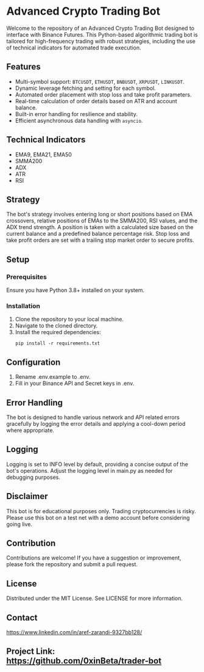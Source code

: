 # Advanced Crypto Trading Bot

Welcome to the repository of an Advanced Crypto Trading Bot designed to interface with Binance Futures. This Python-based algorithmic trading bot is tailored for high-frequency trading with robust strategies, including the use of technical indicators for automated trade execution.

## Features

- Multi-symbol support: `BTCUSDT`, `ETHUSDT`, `BNBUSDT`, `XRPUSDT`, `LINKUSDT`.
- Dynamic leverage fetching and setting for each symbol.
- Automated order placement with stop loss and take profit parameters.
- Real-time calculation of order details based on ATR and account balance.
- Built-in error handling for resilience and stability.
- Efficient asynchronous data handling with `asyncio`.

## Technical Indicators

- EMA9, EMA21, EMA50
- SMMA200
- ADX
- ATR
- RSI

## Strategy

The bot's strategy involves entering long or short positions based on EMA crossovers, relative positions of EMAs to the SMMA200, RSI values, and the ADX trend strength. A position is taken with a calculated size based on the current balance and a predefined balance percentage risk. Stop loss and take profit orders are set with a trailing stop market order to secure profits.

## Setup

### Prerequisites

Ensure you have Python 3.8+ installed on your system.

### Installation

1. Clone the repository to your local machine.
2. Navigate to the cloned directory.
3. Install the required dependencies:
   ```shell
   pip install -r requirements.txt
   ```

## Configuration

1. Rename .env.example to .env.
2. Fill in your Binance API and Secret keys in .env.

## Error Handling

The bot is designed to handle various network and API related errors gracefully by logging the error details and applying a cool-down period where appropriate.

## Logging

Logging is set to INFO level by default, providing a concise output of the bot's operations. Adjust the logging level in main.py as needed for debugging purposes.

## Disclaimer

This bot is for educational purposes only. Trading cryptocurrencies is risky. Please use this bot on a test net with a demo account before considering going live.

## Contribution

Contributions are welcome! If you have a suggestion or improvement, please fork the repository and submit a pull request.

## License

Distributed under the MIT License. See LICENSE for more information.

## Contact

https://www.linkedin.com/in/aref-zarandi-9327bb128/

## Project Link: https://github.com/0xinBeta/trader-bot
